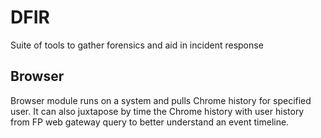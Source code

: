 # DFIR
Suite of tools to gather forensics and aid in incident response

## Browser
Browser module runs on a system and pulls Chrome history for specified user. It can also juxtapose by time the Chrome history with user history from FP web gateway query to better understand an event timeline.

